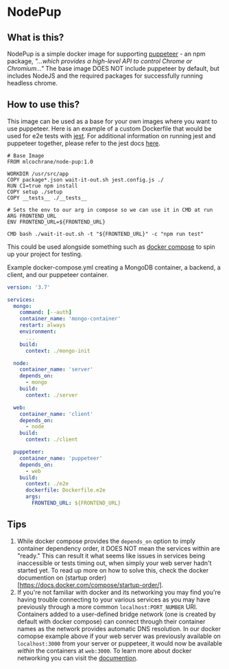 # NodePup
## What is this?
NodePup is a simple docker image for supporting [puppeteer](https://github.com/puppeteer/puppeteer) - an npm package, _"...which provides a high-level API to control Chrome or Chromium..."_ The base image DOES NOT include puppeteer by default, but includes NodeJS and the required packages for successfully running headless chrome.

## How to use this?
This image can be used as a base for your own images where you want to use puppeteer. Here is an example of a custom Dockerfile that would be used for e2e tests with [jest](https://jestjs.io/). For additional information on running jest and puppeteer together, please refer to the jest docs [here](https://jestjs.io/docs/puppeteer).

```docker
# Base Image
FROM mlcochrane/node-pup:1.0

WORKDIR /usr/src/app
COPY package*.json wait-it-out.sh jest.config.js ./
RUN CI=true npm install
COPY setup ./setup
COPY __tests__ ./__tests__

# Sets the env to our arg in compose so we can use it in CMD at run
ARG FRONTEND_URL
ENV FRONTEND_URL=${FRONTEND_URL}

CMD bash ./wait-it-out.sh -t "${FRONTEND_URL}" -c "npm run test"
```

This could be used alongside something such as [docker compose](https://docs.docker.com/compose/) to spin up your project for testing.

Example docker-compose.yml creating a MongoDB container, a backend, a client, and our puppeteer container.

```yaml
version: '3.7'

services:
  mongo:
    command: [--auth]
    container_name: 'mongo-container'
    restart: always
    environment:
      ...
    build:
      context: ./mongo-init

  node:
    container_name: 'server'
    depends_on:
      - mongo
    build:
      context: ./server

  web:
    container_name: 'client'
    depends_on:
      - node
    build:
      context: ./client

  puppeteer:
    container_name: 'puppeteer'
    depends_on:
      - web
    build:
      context: ./e2e
      dockerfile: Dockerfile.e2e
      args:
        FRONTEND_URL: ${FRONTEND_URL}
```

## Tips
1. While docker compose provides the `depends_on` option to imply container dependency order, it DOES NOT mean the services within are "ready." This can result it what seems like issues in services being inaccessible or tests timing out, when simply your web server hadn't started yet. To read up more on how to solve this, check the docker documention on (startup order)[https://docs.docker.com/compose/startup-order/].
2. If you're not familiar with docker and its networking you may find you're having trouble connecting to your various services as you may have previously through a more common `localhost:PORT_NUMBER` URI. Containers added to a user-defined bridge network (one is created by default with docker compose) can connect through their container names as the network provides automatic DNS resolution. In our docker comopse example above if your web server was previously available on `localhost:3000` from your server or puppeteer, it would now be available _within_ the containers at `web:3000`. To learn more about docker networking you can visit the [documention](https://docs.docker.com/network/).